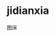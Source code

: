 # jidianxia

图床

[](2021-4-8/1617846021316-src=http-__img.mp.itc.cn_upload_20170611_32aeba63255d4dd1965133da58ece3a0_th.jpg&refer=http-__img.mp.itc.gif)
